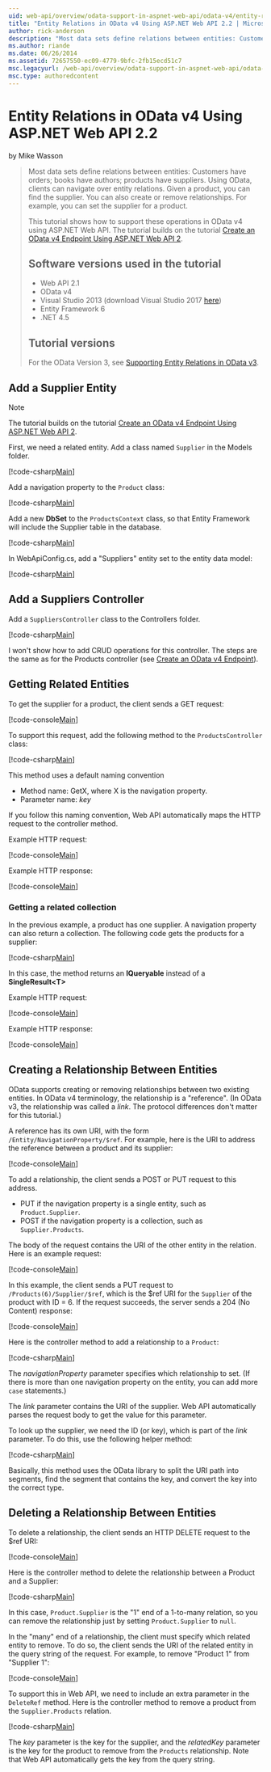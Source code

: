 ```yaml
---
uid: web-api/overview/odata-support-in-aspnet-web-api/odata-v4/entity-relations-in-odata-v4
title: "Entity Relations in OData v4 Using ASP.NET Web API 2.2 | Microsoft Docs"
author: rick-anderson
description: "Most data sets define relations between entities: Customers have orders; books have authors; products have suppliers. Using OData, clients can navigate over..."
ms.author: riande
ms.date: 06/26/2014
ms.assetid: 72657550-ec09-4779-9bfc-2fb15ecd51c7
msc.legacyurl: /web-api/overview/odata-support-in-aspnet-web-api/odata-v4/entity-relations-in-odata-v4
msc.type: authoredcontent
---
```

# Entity Relations in OData v4 Using ASP.NET Web API 2.2

by Mike Wasson

> Most data sets define relations between entities: Customers have orders; books have authors; products have suppliers. Using OData, clients can navigate over entity relations. Given a product, you can find the supplier. You can also create or remove relationships. For example, you can set the supplier for a product.
>
> This tutorial shows how to support these operations in OData v4 using ASP.NET Web API. The tutorial builds on the tutorial [Create an OData v4 Endpoint Using ASP.NET Web API 2](create-an-odata-v4-endpoint.md).
>
> ## Software versions used in the tutorial
>
> - Web API 2.1
> - OData v4
> - Visual Studio 2013 (download Visual Studio 2017 [here](https://visualstudio.microsoft.com/downloads/?utm_medium=microsoft&utm_source=docs.microsoft.com&utm_campaign=button+cta&utm_content=download+vs2017))
> - Entity Framework 6
> - .NET 4.5
>
> ## Tutorial versions
>
> For the OData Version 3, see [Supporting Entity Relations in OData v3](https://asp.net/web-api/overview/odata-support-in-aspnet-web-api/odata-v3/working-with-entity-relations).

## Add a Supplier Entity

> [!NOTE]
> The tutorial builds on the tutorial [Create an OData v4 Endpoint Using ASP.NET Web API 2](create-an-odata-v4-endpoint.md).

First, we need a related entity. Add a class named `Supplier` in the Models folder.

[!code-csharp[Main](entity-relations-in-odata-v4/samples/sample1.cs)]

Add a navigation property to the `Product` class:

[!code-csharp[Main](entity-relations-in-odata-v4/samples/sample2.cs?highlight=13-15)]

Add a new **DbSet** to the `ProductsContext` class, so that Entity Framework will include the Supplier table in the database.

[!code-csharp[Main](entity-relations-in-odata-v4/samples/sample3.cs?highlight=10)]

In WebApiConfig.cs, add a &quot;Suppliers&quot; entity set to the entity data model:

[!code-csharp[Main](entity-relations-in-odata-v4/samples/sample4.cs?highlight=6)]

## Add a Suppliers Controller

Add a `SuppliersController` class to the Controllers folder.

[!code-csharp[Main](entity-relations-in-odata-v4/samples/sample5.cs)]

I won't show how to add CRUD operations for this controller. The steps are the same as for the Products controller (see [Create an OData v4 Endpoint](create-an-odata-v4-endpoint.md)).

## Getting Related Entities

To get the supplier for a product, the client sends a GET request:

[!code-console[Main](entity-relations-in-odata-v4/samples/sample6.cmd)]

To support this request, add the following method to the `ProductsController` class:

[!code-csharp[Main](entity-relations-in-odata-v4/samples/sample7.cs)]

This method uses a default naming convention

- Method name: GetX, where X is the navigation property.
- Parameter name: *key*

If you follow this naming convention, Web API automatically maps the HTTP request to the controller method.

Example HTTP request:

[!code-console[Main](entity-relations-in-odata-v4/samples/sample8.cmd)]

Example HTTP response:

[!code-console[Main](entity-relations-in-odata-v4/samples/sample9.cmd)]

### Getting a related collection

In the previous example, a product has one supplier. A navigation property can also return a collection. The following code gets the products for a supplier:

[!code-csharp[Main](entity-relations-in-odata-v4/samples/sample10.cs)]

In this case, the method returns an **IQueryable** instead of a **SingleResult&lt;T&gt;**

Example HTTP request:

[!code-console[Main](entity-relations-in-odata-v4/samples/sample11.cmd)]

Example HTTP response:

[!code-console[Main](entity-relations-in-odata-v4/samples/sample12.cmd)]

## Creating a Relationship Between Entities

OData supports creating or removing relationships between two existing entities. In OData v4 terminology, the relationship is a &quot;reference&quot;. (In OData v3, the relationship was called a *link*. The protocol differences don't matter for this tutorial.)

A reference has its own URI, with the form `/Entity/NavigationProperty/$ref`. For example, here is the URI to address the reference between a product and its supplier:

[!code-console[Main](entity-relations-in-odata-v4/samples/sample13.cmd)]

To add a relationship, the client sends a POST or PUT request to this address.

- PUT if the navigation property is a single entity, such as `Product.Supplier`.
- POST if the navigation property is a collection, such as `Supplier.Products`.

The body of the request contains the URI of the other entity in the relation. Here is an example request:

[!code-console[Main](entity-relations-in-odata-v4/samples/sample14.cmd)]

In this example, the client sends a PUT request to `/Products(6)/Supplier/$ref`, which is the $ref URI for the `Supplier` of the product with ID = 6. If the request succeeds, the server sends a 204 (No Content) response:

[!code-console[Main](entity-relations-in-odata-v4/samples/sample15.cmd)]

Here is the controller method to add a relationship to a `Product`:

[!code-csharp[Main](entity-relations-in-odata-v4/samples/sample16.cs)]

The *navigationProperty* parameter specifies which relationship to set. (If there is more than one navigation property on the entity, you can add more `case` statements.)

The *link* parameter contains the URI of the supplier. Web API automatically parses the request body to get the value for this parameter.

To look up the supplier, we need the ID (or key), which is part of the *link* parameter. To do this, use the following helper method:

[!code-csharp[Main](entity-relations-in-odata-v4/samples/sample17.cs)]

Basically, this method uses the OData library to split the URI path into segments, find the segment that contains the key, and convert the key into the correct type.

## Deleting a Relationship Between Entities

To delete a relationship, the client sends an HTTP DELETE request to the $ref URI:

[!code-console[Main](entity-relations-in-odata-v4/samples/sample18.cmd)]

Here is the controller method to delete the relationship between a Product and a Supplier:

[!code-csharp[Main](entity-relations-in-odata-v4/samples/sample19.cs)]

In this case, `Product.Supplier` is the &quot;1&quot; end of a 1-to-many relation, so you can remove the relationship just by setting `Product.Supplier` to `null`.

In the &quot;many&quot; end of a relationship, the client must specify which related entity to remove. To do so, the client sends the URI of the related entity in the query string of the request. For example, to remove "Product 1" from "Supplier 1":

[!code-console[Main](entity-relations-in-odata-v4/samples/sample20.cmd?highlight=1)]

To support this in Web API, we need to include an extra parameter in the `DeleteRef` method. Here is the controller method to remove a product from the `Supplier.Products` relation.

[!code-csharp[Main](entity-relations-in-odata-v4/samples/sample21.cs)]

The *key* parameter is the key for the supplier, and the *relatedKey* parameter is the key for the product to remove from the `Products` relationship. Note that Web API automatically gets the key from the query string.
